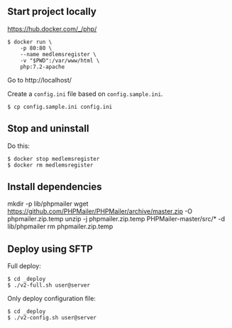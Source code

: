## Start project locally

https://hub.docker.com/_/php/

    $ docker run \
        -p 80:80 \
        --name medlemsregister \
        -v "$PWD":/var/www/html \
        php:7.2-apache

Go to http://localhost/

Create a `config.ini` file based on `config.sample.ini`.

    $ cp config.sample.ini config.ini

## Stop and uninstall

Do this:

    $ docker stop medlemsregister
    $ docker rm medlemsregister


## Install dependencies

  mkdir -p lib/phpmailer
  wget https://github.com/PHPMailer/PHPMailer/archive/master.zip -O phpmailer.zip.temp
  unzip -j phpmailer.zip.temp PHPMailer-master/src/* -d lib/phpmailer
  rm phpmailer.zip.temp

## Deploy using SFTP

Full deploy:

    $ cd _deploy
    $ ./v2-full.sh user@server

Only deploy configuration file:

    $ cd _deploy
    $ ./v2-config.sh user@server

